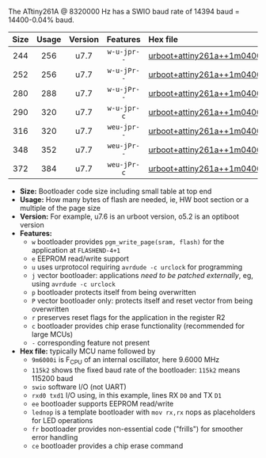 The ATtiny261A @ 8320000 Hz has a SWIO baud rate of 14394 baud = 14400-0.04% baud.

|Size|Usage|Version|Features|Hex file|
|:-:|:-:|:-:|:-:|:--|
|244|256|u7.7|`w-u-jpr--`|[urboot+attiny261a++1m0400i++++1k8_swio_rxb0_txb1_lednop.hex](https://raw.githubusercontent.com/stefanrueger/urboot.hex/main/mcus/attiny261a/internal_oscillator/fint++1m0400_Hz/br++++1k8_bps/urboot+attiny261a++1m0400i++++1k8_swio_rxb0_txb1_lednop.hex)|
|252|256|u7.7|`w-u-jPr--`|[urboot+attiny261a++1m0400i++++1k8_swio_rxb0_txb1.hex](https://raw.githubusercontent.com/stefanrueger/urboot.hex/main/mcus/attiny261a/internal_oscillator/fint++1m0400_Hz/br++++1k8_bps/urboot+attiny261a++1m0400i++++1k8_swio_rxb0_txb1.hex)|
|280|288|u7.7|`w-u-jPr--`|[urboot+attiny261a++1m0400i++++1k8_swio_rxb0_txb1_lednop_fr.hex](https://raw.githubusercontent.com/stefanrueger/urboot.hex/main/mcus/attiny261a/internal_oscillator/fint++1m0400_Hz/br++++1k8_bps/urboot+attiny261a++1m0400i++++1k8_swio_rxb0_txb1_lednop_fr.hex)|
|290|320|u7.7|`w-u-jpr-c`|[urboot+attiny261a++1m0400i++++1k8_swio_rxb0_txb1_lednop_fr_ce.hex](https://raw.githubusercontent.com/stefanrueger/urboot.hex/main/mcus/attiny261a/internal_oscillator/fint++1m0400_Hz/br++++1k8_bps/urboot+attiny261a++1m0400i++++1k8_swio_rxb0_txb1_lednop_fr_ce.hex)|
|316|320|u7.7|`weu-jpr--`|[urboot+attiny261a++1m0400i++++1k8_swio_rxb0_txb1_ee_lednop.hex](https://raw.githubusercontent.com/stefanrueger/urboot.hex/main/mcus/attiny261a/internal_oscillator/fint++1m0400_Hz/br++++1k8_bps/urboot+attiny261a++1m0400i++++1k8_swio_rxb0_txb1_ee_lednop.hex)|
|348|352|u7.7|`weu-jPr--`|[urboot+attiny261a++1m0400i++++1k8_swio_rxb0_txb1_ee_lednop_fr.hex](https://raw.githubusercontent.com/stefanrueger/urboot.hex/main/mcus/attiny261a/internal_oscillator/fint++1m0400_Hz/br++++1k8_bps/urboot+attiny261a++1m0400i++++1k8_swio_rxb0_txb1_ee_lednop_fr.hex)|
|372|384|u7.7|`weu-jPr-c`|[urboot+attiny261a++1m0400i++++1k8_swio_rxb0_txb1_ee_lednop_fr_ce.hex](https://raw.githubusercontent.com/stefanrueger/urboot.hex/main/mcus/attiny261a/internal_oscillator/fint++1m0400_Hz/br++++1k8_bps/urboot+attiny261a++1m0400i++++1k8_swio_rxb0_txb1_ee_lednop_fr_ce.hex)|

- **Size:** Bootloader code size including small table at top end
- **Usage:** How many bytes of flash are needed, ie, HW boot section or a multiple of the page size
- **Version:** For example, u7.6 is an urboot version, o5.2 is an optiboot version
- **Features:**
  + `w` bootloader provides `pgm_write_page(sram, flash)` for the application at `FLASHEND-4+1`
  + `e` EEPROM read/write support
  + `u` uses urprotocol requiring `avrdude -c urclock` for programming
  + `j` vector bootloader: applications *need to be patched externally*, eg, using `avrdude -c urclock`
  + `p` bootloader protects itself from being overwritten
  + `P` vector bootloader only: protects itself and reset vector from being overwritten
  + `r` preserves reset flags for the application in the register R2
  + `c` bootloader provides chip erase functionality (recommended for large MCUs)
  + `-` corresponding feature not present
- **Hex file:** typically MCU name followed by
  + `9m6000i` is F<sub>CPU</sub> of an internal oscillator, here 9.6000 MHz
  + `115k2` shows the fixed baud rate of the bootloader: `115k2` means 115200 baud
  + `swio` software I/O (not UART)
  + `rxd0 txd1` I/O using, in this example, lines RX `D0` and TX `D1`
  + `ee` bootloader supports EEPROM read/write
  + `lednop` is a template bootloader with `mov rx,rx` nops as placeholders for LED operations
  + `fr` bootloader provides non-essential code ("frills") for smoother error handling
  + `ce` bootloader provides a chip erase command

